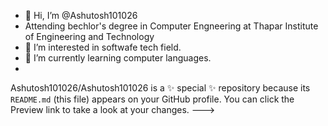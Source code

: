 - 👋 Hi, I’m @Ashutosh101026
- Attending bechlor's degree in Computer Engneering at Thapar Institute of Engineering and Technology
- 👀 I’m interested in  softwafe tech field.
- 🌱 I’m currently learning computer languages.
- 
Ashutosh101026/Ashutosh101026 is a ✨ special ✨ repository because its `README.md` (this file) appears on your GitHub profile.
You can click the Preview link to take a look at your changes.
--->
